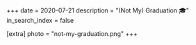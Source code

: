 +++
date = 2020-07-21
description = "(Not My) Graduation 🎓"
in_search_index = false

[extra]
photo = "not-my-graduation.png"
+++
